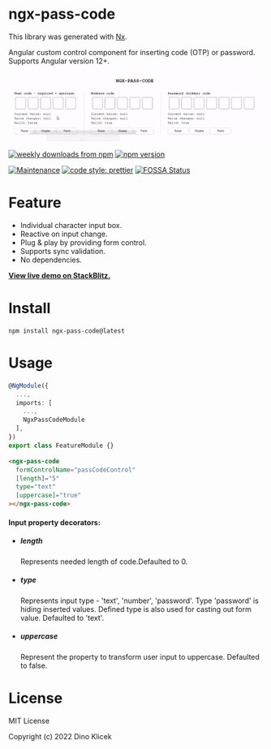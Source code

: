 # ngx-pass-code

This library was generated with [Nx](https://nx.dev).

Angular custom control component for inserting code (OTP) or password. Supports
Angular version 12+.

![Numeric range form field](https://github.com/dineeek/ngx-libs-workspace/blob/ngx-pass-code/libs/ngx-pass-code/ngx_pass_code_example.gif)

<p align="start">
    <a href="https://www.npmjs.com/package/ngx-pass-code"><img alt="weekly downloads from npm" src="https://img.shields.io/npm/dw/ngx-numeric-range-form-field.svg?style=flat-square"></a>
    <a href="https://www.npmjs.com/package/ngx-pass-code"><img alt="npm version" src="https://img.shields.io/npm/v/ngx-pass-code.svg?style=flat-square"></a>
</p>

[![Maintenance](https://img.shields.io/badge/Maintained%3F-yes-green.svg)](https://GitHub.com/Naereen/StrapDown.js/graphs/commit-activity)
[![code style: prettier](https://img.shields.io/badge/code_style-prettier-ff69b4.svg?style=flat-square)](https://github.com/prettier/prettier)
[![FOSSA Status](https://app.fossa.com/api/projects/git%2Bgithub.com%2Fdineeek%2Fngx-libs-workspace.svg?type=shield)](https://app.fossa.com/projects/git%2Bgithub.com%2Fdineeek%2Fngx-libs-workspace?ref=badge_shield)

# Feature

- Individual character input box.
- Reactive on input change.
- Plug & play by providing form control.
- Supports sync validation.
- No dependencies.

**[View live demo on StackBlitz.](https://ngx-pass-code.stackblitz.io)**

# Install

```shell
npm install ngx-pass-code@latest
```

# Usage

```typescript
@NgModule({
  ...,
  imports: [
    ...,
    NgxPassCodeModule
  ],
})
export class FeatureModule {}
```

```html
<ngx-pass-code
  formControlName="passCodeControl"
  [length]="5"
  type="text"
  [uppercase]="true"
></ngx-pass-code>
```

#### Input property decorators:

- ##### length

  Represents needed length of code.Defaulted to 0.

- ##### type

  Represents input type - 'text', 'number', 'password'. Type 'password' is
  hiding inserted values. Defined type is also used for casting out form value.
  Defaulted to 'text'.

- ##### uppercase
  Represent the property to transform user input to uppercase. Defaulted to
  false.

# License

MIT License

Copyright (c) 2022 Dino Klicek
